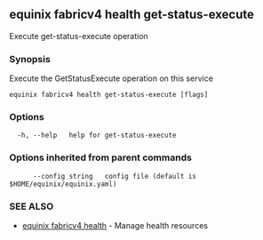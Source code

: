 ## equinix fabricv4 health get-status-execute

Execute get-status-execute operation

### Synopsis

Execute the GetStatusExecute operation on this service

```
equinix fabricv4 health get-status-execute [flags]
```

### Options

```
  -h, --help   help for get-status-execute
```

### Options inherited from parent commands

```
      --config string   config file (default is $HOME/equinix/equinix.yaml)
```

### SEE ALSO

* [equinix fabricv4 health](equinix_fabricv4_health.md)	 - Manage health resources

